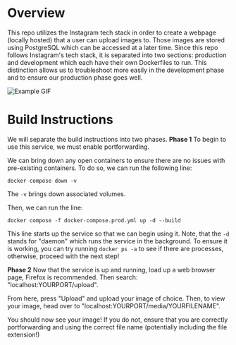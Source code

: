 # Overview

This repo utilizes the Instagram tech stack in order to create a webpage (locally hosted) that a user can upload images to. Those images are stored using PostgreSQL which can be accessed at a later time. Since this repo follows Instagram's tech stack, it is separated into two sections: production and development which each have their own Dockerfiles to run. This distinction allows us to troubleshoot more easily in the development phase and to ensure our production phase goes well.

![Example GIF](flask-on-docker)

# Build Instructions
We will separate the build instructions into two phases.
**Phase 1**
To begin to use this service, we must enable portforwarding.

We can bring down any open containers to ensure there are no issues with pre-existing containers. To do so, we can run the following line:

```
docker compose down -v
```

The `-v` brings down associated volumes.

Then, we can run the line:

```
docker compose -f docker-compose.prod.yml up -d --build
```
This line starts up the service so that we can begin using it. Note, that the `-d` stands for "daemon" which runs the service in the background. To ensure it is working, you can try running `docker ps -a` to see if there are processes, otherwise, proceed with the next step!

**Phase 2**
Now that the service is up and running, load up a web browser page, Firefox is recommended. Then search: "localhost:YOURPORT/upload".

From here, press "Upload" and upload your image of choice. Then, to view your image, head over to "localhost:YOURPORT/media/YOURFILENAME".

You should now see your image! If you do not, ensure that you are correctly portforwarding and using the correct file name (potentially including the file extension!)
